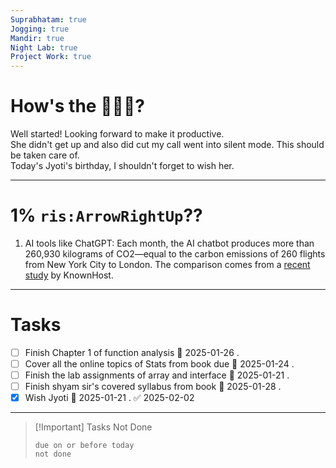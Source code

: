 ```yaml
---
Suprabhatam: true
Jogging: true
Mandir: true
Night Lab: true
Project Work: true
---
```


# How's the 🌄🌅🌇?

Well started! Looking forward to make it productive.  
She didn't get up and also did cut my call went into silent mode. This should be taken care of.  
Today's Jyoti's birthday, I shouldn't forget to wish her.

---

# 1% `ris:ArrowRightUp`??

1. AI tools like ChatGPT: Each month, the AI chatbot produces more than 260,930 kilograms of CO2—equal to the carbon emissions of 260 flights from New York City to London. The comparison comes from a [recent study](https://links.morningbrew.com/c/uku?mblid=0a28d8f6bff3&mbcid=38244295.407766&mid=c13fcb55f42bd494b40f410495f30be0&mbuuid=i3qHWj2kkjkw4WgAfm1ZhCHH) by KnownHost.

---

# Tasks

- [ ] Finish Chapter 1 of function analysis 📅 2025-01-26 .
- [ ] Cover all the online topics of Stats from book due 📅 2025-01-24 .
- [ ] Finish the lab assignments of array and interface 📅 2025-01-21 .
- [ ] Finish shyam sir's covered syllabus from book 📅 2025-01-28 .
- [x] Wish Jyoti 📅 2025-01-21 . ✅ 2025-02-02

---

> [!Important] Tasks Not Done
>
>```tasks
>due on or before today
>not done
